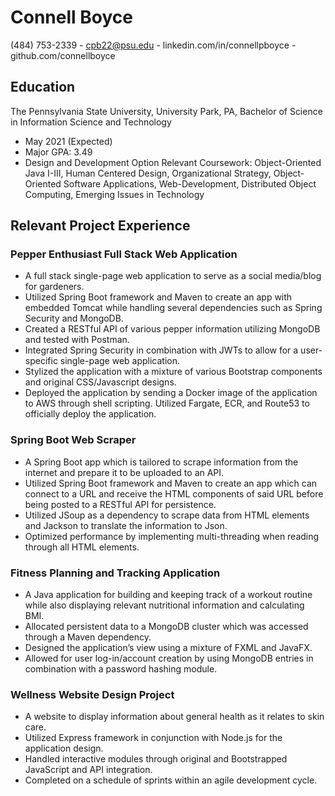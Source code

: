 # Connell Boyce
(484) 753-2339  -  cpb22@psu.edu  -  linkedin.com/in/connellpboyce  -  github.com/connellboyce

## Education
The Pennsylvania State University, University Park, PA, 
Bachelor of Science in Information Science and Technology 
- May 2021 (Expected)
- Major GPA: 3.49
- Design and Development Option
Relevant Coursework: Object-Oriented Java I-III, Human Centered Design, Organizational Strategy, Object-Oriented Software
Applications, Web-Development, Distributed Object Computing, Emerging Issues in Technology

## Relevant Project Experience
### Pepper Enthusiast Full Stack Web Application
- A full stack single-page web application to serve as a social media/blog for gardeners.
- Utilized Spring Boot framework and Maven to create an app with embedded Tomcat while handling several dependencies
such as Spring Security and MongoDB.
- Created a RESTful API of various pepper information utilizing MongoDB and tested with Postman.
- Integrated Spring Security in combination with JWTs to allow for a user-specific single-page web application.
- Stylized the application with a mixture of various Bootstrap components and original CSS/Javascript designs.
- Deployed the application by sending a Docker image of the application to AWS through shell scripting. Utilized Fargate,
ECR, and Route53 to officially deploy the application.

### Spring Boot Web Scraper
- A Spring Boot app which is tailored to scrape information from the internet and prepare it to be uploaded to an API.
- Utilized Spring Boot framework and Maven to create an app which can connect to a URL and receive the HTML
components of said URL before being posted to a RESTful API for persistence.
- Utilized JSoup as a dependency to scrape data from HTML elements and Jackson to translate the information to Json.
- Optimized performance by implementing multi-threading when reading through all HTML elements.

### Fitness Planning and Tracking Application
- A Java application for building and keeping track of a workout routine while also displaying relevant nutritional
information and calculating BMI.
- Allocated persistent data to a MongoDB cluster which was accessed through a Maven dependency.
- Designed the application’s view using a mixture of FXML and JavaFX.
- Allowed for user log-in/account creation by using MongoDB entries in combination with a password hashing module.

### Wellness Website Design Project
- A website to display information about general health as it relates to skin care.
- Utilized Express framework in conjunction with Node.js for the application design.
- Handled interactive modules through original and Bootstrapped JavaScript and API integration.
- Completed on a schedule of sprints within an agile development cycle.
